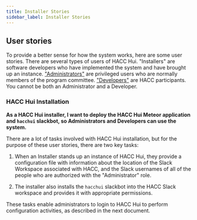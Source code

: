 ```yaml
---
title: Installer Stories
sidebar_label: Installer Stories
---
```


## User stories
To provide a better sense for how the system works, here are some user stories.  There are several types of users of HACC Hui. "Installers" are software developers who have implemented the system and have brought up an instance. ["Administrators"](administrators) are privileged users who are normally members of the program committee.  ["Developers"](developers) are HACC participants. You cannot be both an Administrator and a Developer.

### HACC Hui Installation

**As a HACC Hui installer, I want to deploy the HACC Hui Meteor application and `hacchui` slackbot, so Administrators and Developers can use the system.**

There are a lot of tasks involved with HACC Hui installation, but for the purpose of these user stories, there are two key tasks:

1. When an Installer stands up an instance of HACC Hui, they provide a configuration file with information about the location of the Slack Workspace associated with HACC, and the Slack usernames of all of the people who are authorized with the "Administrator" role. 

2. The installer also installs the `hacchui` slackbot into the HACC Slack workspace and provides it with appropriate permissions. 

These tasks enable administrators to login to HACC Hui to perform configuration activities, as described in the next document.
